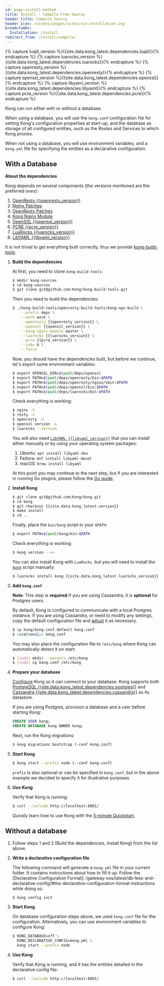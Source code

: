 ```yaml
---
id: page-install-method
title: Install - Compile From Source
header_title: Compile Source
header_icon: /assets/images/icons/icn-installation.svg
breadcrumbs:
  Installation: /install
redirect_from: /install/compile/
---
```


{% capture luajit_version %}{{site.data.kong_latest.dependencies.luajit}}{% endcapture %}
{% capture luarocks_version %}{{site.data.kong_latest.dependencies.luarocks}}{% endcapture %}
{% capture openresty_version %}{{site.data.kong_latest.dependencies.openresty}}{% endcapture %}
{% capture openssl_version %}{{site.data.kong_latest.dependencies.openssl}}{% endcapture %}
{% capture libyaml_version %}{{site.data.kong_latest.dependencies.libyaml}}{% endcapture %}
{% capture pcre_version %}{{site.data.kong_latest.dependencies.pcre}}{% endcapture %}

Kong can run either with or without a database.

When using a database, you will use the `kong.conf` configuration file for setting Kong's
configuration properties at start-up, and the database as storage of all configured entities,
such as the Routes and Services to which Kong proxies.

When not using a database, you will use environment variables, and a `kong.yml`
file for specifying the entities as a declarative configuration.

## With a Database

**About the dependencies**

Kong depends on several components (the versions mentioned are the preferred ones):
1. [OpenResty {{openresty_version}}](https://openresty.org/en/installation.html)
2. [Nginx Patches](https://github.com/Kong/kong-build-tools/tree/master/openresty-build-tools/patches)
3. [OpenResty Patches](https://github.com/Kong/kong-build-tools/tree/master/openresty-patches/patches/{{openresty_version}})
4. [Kong Nginx Module](https://github.com/Kong/lua-kong-nginx-module/)
5. [OpenSSL {{openssl_version}}](https://www.openssl.org/)
6. [PCRE {{pcre_version}}](http://www.pcre.org/)
7. [LuaRocks {{luarocks_version}}](https://github.com/luarocks/luarocks/wiki/Download)
8. [LibYAML {{libyaml_version}}](https://pyyaml.org/wiki/LibYAML)
    
It is not trivial to get everything built correctly, thus we provide
[kong-build-tools](https://github.com/Kong/kong-build-tools/).
    
1. **Build the dependencies** 

   At first, you need to clone `kong-build-tools`:
   
   ```bash
   $ mkdir kong-sources
   $ cd kong-sources
   $ git clone git@github.com:Kong/kong-build-tools.git
   ```
   
   Then you need to build the dependencies:
   
   ```bash
   $ ./kong-build-tools/openresty-build-tools/kong-ngx-build \
       --prefix deps \
       --work work \
       --openresty {{openresty_version}} \
       --openssl {{openssl_version}} \
       --kong-nginx-module master \
       --luarocks {{luarocks_version}} \
       --pcre {{pcre_version}} \
       --jobs 6 \
       --force
   ```
   
   Now, you should have the dependencies built, but before we continue,
   let's export some environment variables:
   
   ```bash
   $ export OPENSSL_DIR=$(pwd)/deps/openssl
   $ export PATH=$(pwd)/deps/openresty/bin:$PATH
   $ export PATH=$(pwd)/deps/openresty/nginx/sbin:$PATH
   $ export PATH=$(pwd)/deps/openssl/bin:$PATH
   $ export PATH=$(pwd)/deps/luarocks/bin:$PATH
   ```
   
   Check everything is working:
   
   ```bash
   $ nginx -V
   $ resty -v
   $ openresty -V
   $ openssl version -a
   $ luarocks --version
   ```
   
   You will also need [`LibYAML {{libyaml_version}}`](https://pyyaml.org/wiki/LibYAML)
   that you can install either manually or by using your operating system packages:
   1. Ubuntu: `apt install libyaml-dev`
   2. Fedora: `dnf install libyaml-devel`
   3. macOS: `brew install libyaml`
   
   At this point you may continue to the next step, but if you are interested in
   running Go plugins, please follow the [Go guide][go].
   
2. **Install Kong**

    ```bash
    $ git clone git@github.com:Kong/kong.git
    $ cd kong
    $ git checkout {{site.data.kong_latest.version}}
    $ make install
    $ cd ..
    ```

    Finally, place the `bin/kong` script in your `$PATH`:
    
    ```bash
    $ export PATH=$(pwd)/kong/bin:$PATH
    ``` 
   
    Check everything is working:
    
    ```bash
    $ kong version --vv
    ```
   
    You can also install Kong with `LuaRocks`. but you will need to install
    the [`kong`](https://github.com/Kong/kong/blob/master/bin/kong) script
    manually:
    
    ```bash
    $ luarocks install kong {{site.data.kong_latest.luarocks_version}}
    ```
   
3. **Add `kong.conf`**

    **Note**: This step is **required** if you are using Cassandra; it is **optional** for Postgres users.

    By default, Kong is configured to communicate with a local Postgres instance.
    If you are using Cassandra, or need to modify any settings, copy the default
    configuration file and [adjust][configuration] it as necessary.
    
    ```bash
    $ cp kong/kong.conf.default kong.conf
    $ <vim|nano|…> kong.conf
    ```
    
    You may also place the configuration file to `/etc/kong` where Kong can automatically detect it
    on start:   
    
    ```bash
    $ [sudo] mkdir --parents /etc/kong
    $ [sudo] cp kong.conf /etc/kong
    ```

4. **Prepare your database**

    [Configure][configuration] Kong so it can connect to your database. Kong
    supports both [PostgreSQL {{site.data.kong_latest.dependencies.postgres}}](http://www.postgresql.org/)
    and [Cassandra {{site.data.kong_latest.dependencies.cassandra}}](http://cassandra.apache.org/)
    as its datastore.

    If you are using Postgres, provision a database and a user before starting Kong:

    ```sql
    CREATE USER kong;
    CREATE DATABASE kong OWNER kong;
    ```

    Next, run the Kong migrations:

    ```bash
    $ kong migrations bootstrap [-conf kong.conf]
    ```

5. **Start Kong**

    ```bash
    $ kong start --prefix node [--conf kong.conf]
    ```
   
    `prefix` is also optional or can be specified in `kong.conf`, but in the above
    example we decided to specify it for illustrative purposes.

6. **Use Kong**

    Verify that Kong is running:

    ```bash
    $ curl --include http://localhost:8001/
    ```

    Quickly learn how to use Kong with the [5-minute Quickstart](/gateway-oss/latest/getting-started/quickstart).

## Without a database

1. Follow steps 1 and 2 (Build the dependencies, Install Kong) from the list above.

2. **Write a declarative configuration file**

    The following command will generate a `kong.yml` file in your current folder.
    It contains instructions about how to fill it up. Follow the
    [Declarative Configuration Format]: /gateway-oss/latest/db-less-and-declarative-config/#the-declarative-configuration-format
    instructions while doing so.

    ``` bash
    $ kong config init
    ```

3. **Start Kong**

    On database configuration steps above, we used `kong.conf` file for the configuration.
    Alternatively, you can use environment variables to configure Kong: 

    ```bash
    $ KONG_DATABASE=off \
      KONG_DECLARATIVE_CONFIG=kong.yml \
      kong start --prefix node
    ```

4. **Use Kong**

    Verify that Kong is running, and it has the entities detailed in the declarative config file:

    ```bash
    $ curl --include http://localhost:8001/
    ```

[configuration]: /gateway-oss/latest/configuration#database
[go]: /gateway-oss/latest/go

